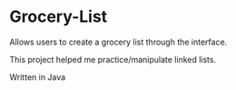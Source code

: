 # Grocery-List 

Allows users to create a grocery list through the interface. 

This project helped me practice/manipulate linked lists. 

Written in Java
